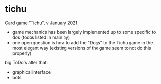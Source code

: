 # tichu
Card game "Tichu", v January 2021

- game mechanics has been largely implemented up to some specific to dos (todos listed in main.py)
- one open question is how to add the "Dogs" to the Tichu game in the most elegant way (existing versions of the game seem to not do this properly)

big ToDo's after that:
- graphical interface
- bots
